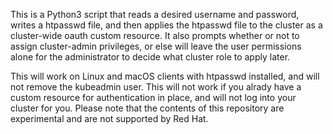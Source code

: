 This is a Python3 script that reads a desired username and password, writes a htpasswd file, and then applies the htpasswd file to the cluster as a cluster-wide oauth custom resource. It also prompts whether or not to assign cluster-admin privileges, or else will leave the user permissions alone for the administrator to decide what cluster role to apply later.

This will work on Linux and macOS clients with htpasswd installed, and will not remove the kubeadmin user. This will not work if you alrady have a custom resource for authentication in place, and will not log into your cluster for you. Please note that the contents of this repository are experimental and are not supported by Red Hat.


